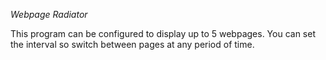 *Webpage Radiator*

This program can be configured to display up to 5 webpages. You can set the interval so switch between pages at any period of time.